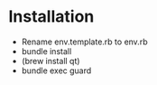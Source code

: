 Installation
============

* Rename env.template.rb to env.rb
* bundle install
* (brew install qt)
* bundle exec guard